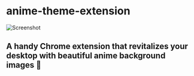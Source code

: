 # anime-theme-extension
![Screenshot](/Screenshot8.png)
## A handy Chrome extension that revitalizes your desktop with beautiful anime background images   🚀
